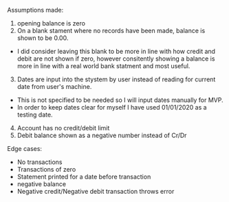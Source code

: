 Assumptions made:

1. opening balance is zero
2. On a blank stament where no records have been made, balance is shown to be 0.00. 
 - I did consider leaving this blank to be more in line with how credit and debit are not shown if zero, however consitently showing a balance is more in line with a real world bank statment and most useful.
 3. Dates are input into the stystem by user instead of reading for current date from user's machine. 
 - This is not specified to be needed so I will input dates manually for MVP. 
 - In order to keep dates clear for myself I have used 01/01/2020 as a testing date.
 4. Account has no credit/debit limit
 5. Debit balance shown as a negative number instead of Cr/Dr


 Edge cases:

 - No transactions 
 - Transactions of zero
 - Statement printed for a date before transaction
 - negative balance
 - Negative credit/Negative debit transaction throws error
